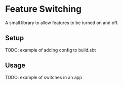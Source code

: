 # Feature Switching

A small library to allow features to be turned on and off.

## Setup

TODO: example of adding config to build.sbt

## Usage

TODO: example of switches in an app
